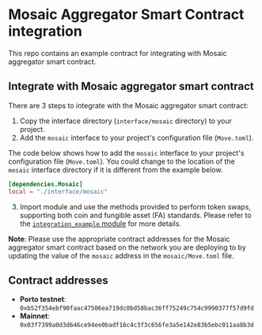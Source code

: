 # Mosaic Aggregator Smart Contract integration

This repo contains an example contract for integrating with Mosaic aggregator smart contract. 

## Integrate with Mosaic aggregator smart contract

There are 3 steps to integrate with the Mosaic aggregator smart contract:

1. Copy the interface directory (`interface/mosaic` directory) to your project.
2. Add the `mosaic` interface to your project's configuration file (`Move.toml`).

The code below shows how to add the `mosaic` interface to your project's configuration file (`Move.toml`). You could change to the location of the `mosaic` interface directory if it is different from the example below.

```toml
[dependencies.Mosaic]
local = "./interface/mosaic"
```

3. Import module and use the methods provided to perform token swaps, supporting both coin and fungible asset (FA) standards. Please refer to the [`integration_example` module](./sources/integration_example.move) for more details.

**Note**: Please use the appropriate contract addresses for the Mosaic aggregator smart contract based on the network you are deploying to by updating the value of the `mosaic` address in the `mosaic/Move.toml` file.

## Contract addresses

- **Porto testnet**: `0xb52f354ebf90faac47506ea719dc0bd58bac36ff75249c754c9990377f57d9fd`
- **Mainnet**: `0x03f7399a0d3d646ce94ee0badf16c4c3f3c656fe3a5e142e83b5ebc011aa8b3d`

